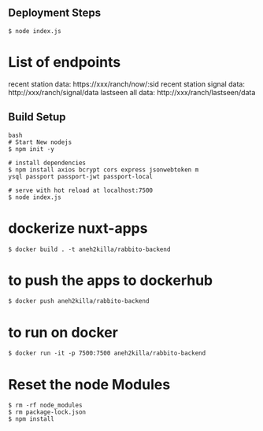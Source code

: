 ## Deployment Steps
```
$ node index.js
```
# List of endpoints
recent station data: https://xxx/ranch/now/:sid
recent station signal data: http://xxx/ranch/signal/data
lastseen all data: http://xxx/ranch/lastseen/data

## Build Setup

```
bash
# Start New nodejs
$ npm init -y

# install dependencies
$ npm install axios bcrypt cors express jsonwebtoken m
ysql passport passport-jwt passport-local

# serve with hot reload at localhost:7500
$ node index.js
```

# dockerize nuxt-apps
```
$ docker build . -t aneh2killa/rabbito-backend
```
# to push the apps to dockerhub
```
$ docker push aneh2killa/rabbito-backend
```
# to run on docker
```
$ docker run -it -p 7500:7500 aneh2killa/rabbito-backend
```
# Reset the node Modules
```
$ rm -rf node_modules
$ rm package-lock.json
$ npm install
```